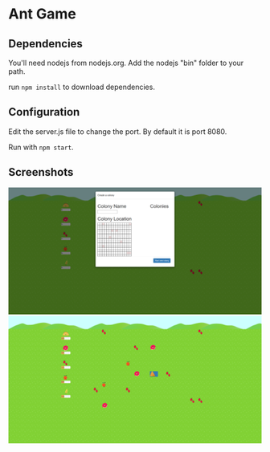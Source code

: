 # Ant Game

## Dependencies

You'll need nodejs from nodejs.org. Add the nodejs "bin" folder to your path.

run `npm install` to download dependencies.

## Configuration

Edit the server.js file to change the port. By default it is port 8080.

Run with `npm start`.

## Screenshots

![](screenshot2.png)
![](screenshot1.png)
